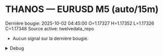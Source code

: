 # THANOS — EURUSD M5 (auto/15m)
Dernière bougie: 2025-10-02 04:45:00  O=1.17327  H=1.17352  L=1.17326  C=1.17348
Source active: twelvedata_repo

- Aucun signal sur la dernière bougie.

<details><summary>Debug</summary>

- TD_API_KEY manquant.

</details>